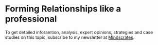 # Forming Relationships like a professional

To get detailed inforamtion, analysis, expert opinions, strategies and case studies on this topic, subscribe to my newsletter at [Mindscrates](https://codingnninja.substack.com).